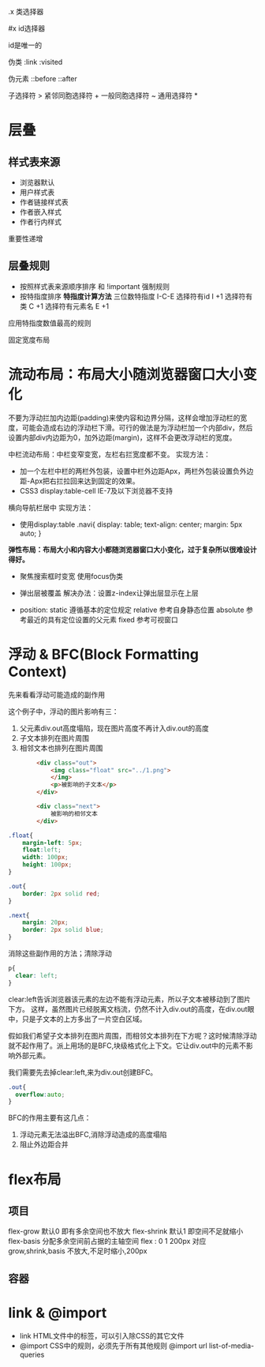 .x 类选择器 <div class="x">

#x id选择器 <div id="x"> 
id是唯一的


伪类
:link
:visited

伪元素
::before
::after


子选择符 >
紧邻同胞选择符 +
一般同胞选择符 ~
通用选择符 *

# 层叠

## 样式表来源
- 浏览器默认
- 用户样式表
- 作者链接样式表
- 作者嵌入样式
- 作者行内样式

重要性递增

## 层叠规则

- 按照样式表来源顺序排序 和 !important 强制规则
- 按特指度排序
**特指度计算方法**
三位数特指度
I-C-E
选择符有id I +1
选择符有类 C +1
选择符有元素名 E +1

应用特指度数值最高的规则



固定宽度布局

# 流动布局：布局大小随浏览器窗口大小变化

不要为浮动拦加内边距(padding)来使内容和边界分隔，这样会增加浮动栏的宽度，可能会造成右边的浮动栏下滑。可行的做法是为浮动栏加一个内部div，然后设置内部div内边距为0，加外边距(margin)，这样不会更改浮动栏的宽度。

中栏流动布局：中栏变窄变宽，左栏右拦宽度都不变。
实现方法：
- 加一个左栏中栏的两栏外包装，设置中栏外边距Apx，两栏外包装设置负外边距-Apx把右拦拉回来达到固定的效果。
- CSS3 display:table-cell IE-7及以下浏览器不支持

横向导航栏居中
实现方法：
- 使用display:table
  .navi{
    display: table;
    text-align: center;
    margin: 5px auto;
}

**弹性布局：布局大小和内容大小都随浏览器窗口大小变化，过于复杂所以很难设计得好。**

- 聚焦搜索框时变宽 使用focus伪类

- 弹出层被覆盖 解决办法：设置z-index让弹出层显示在上层

- position:
static 遵循基本的定位规定
relative 参考自身静态位置
absolute 参考最近的具有定位设置的父元素
fixed 参考可视窗口



# 浮动 & BFC(Block Formatting Context)

先来看看浮动可能造成的副作用

这个例子中，浮动的图片影响有三：
1. 父元素div.out高度塌陷，现在图片高度不再计入div.out的高度
2. 子文本排列在图片周围
3. 相邻文本也排列在图片周围

```html
        <div class="out">
            <img class="float" src="../1.png">
            </img>
            <p>被影响的子文本</p>
        </div>

        <div class="next">
            被影响的相邻文本
        </div>
```

```css
.float{
    margin-left: 5px;
    float:left;
    width: 100px;
    height: 100px;
}

.out{
    border: 2px solid red;
}

.next{
    margin: 20px;
    border: 2px solid blue;
}
```

消除这些副作用的方法；清除浮动

```css
p{
  clear: left;
}
```

clear:left告诉浏览器该元素的左边不能有浮动元素，所以子文本被移动到了图片下方。
这样，虽然图片已经脱离文档流，仍然不计入div.out的高度，在div.out眼中，只是子文本的上方多出了一片空白区域。


假如我们希望子文本排列在图片周围，而相邻文本排列在下方呢？这时候清除浮动就不起作用了。派上用场的是BFC,块级格式化上下文。它让div.out中的元素不影响外部元素。

我们需要先去掉clear:left,来为div.out创建BFC。
```css
.out{
  overflow:auto;
}
```

BFC的作用主要有这几点：
1. 浮动元素无法溢出BFC,消除浮动造成的高度塌陷
2. 阻止外边距合并

# flex布局

## 项目

flex-grow 默认0 即有多余空间也不放大
flex-shrink 默认1 即空间不足就缩小
flex-basis 分配多余空间前占据的主轴空间
flex : 0 1 200px 对应grow,shrink,basis 不放大,不足时缩小,200px

## 容器

# link & @import
- link
  HTML文件中的标签，可以引入除CSS的其它文件
- @import
  CSS中的规则，必须先于所有其他规则
  @import url list-of-media-queries

